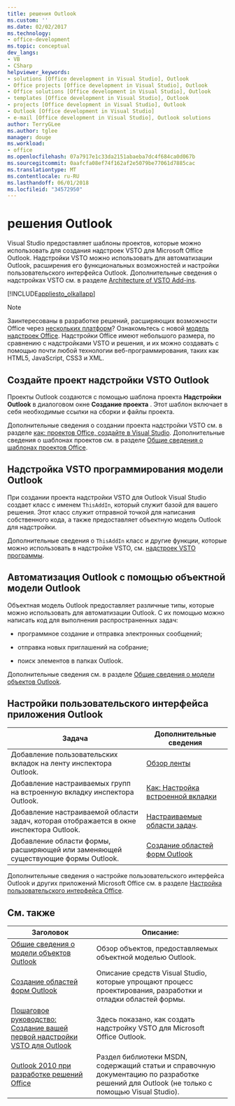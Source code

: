 ```yaml
---
title: решения Outlook
ms.custom: ''
ms.date: 02/02/2017
ms.technology:
- office-development
ms.topic: conceptual
dev_langs:
- VB
- CSharp
helpviewer_keywords:
- solutions [Office development in Visual Studio], Outlook
- Office projects [Office development in Visual Studio], Outlook
- Office solutions [Office development in Visual Studio], Outlook
- templates [Office development in Visual Studio], Outlook
- projects [Office development in Visual Studio], Outlook
- Outlook [Office development in Visual Studio]
- e-mail [Office development in Visual Studio], Outlook solutions
author: TerryGLee
ms.author: tglee
manager: douge
ms.workload:
- office
ms.openlocfilehash: 07a7917e1c33da2151abaeba7dc4f684ca0d067b
ms.sourcegitcommit: 0aafcfa08ef74f162af2e5079be77061d7885cac
ms.translationtype: MT
ms.contentlocale: ru-RU
ms.lasthandoff: 06/01/2018
ms.locfileid: "34572950"
---
```

# <a name="outlook-solutions"></a>решения Outlook
  Visual Studio предоставляет шаблоны проектов, которые можно использовать для создания надстроек VSTO для Microsoft Office Outlook. Надстройки VSTO можно использовать для автоматизации Outlook, расширения его функциональных возможностей и настройки пользовательского интерфейса Outlook. Дополнительные сведения о надстройках VSTO см. в разделе [Architecture of VSTO Add-ins](../vsto/architecture-of-vsto-add-ins.md).  
  
 [!INCLUDE[appliesto_olkallapp](../vsto/includes/appliesto-olkallapp-md.md)]  
  
> [!NOTE]  
>  Заинтересованы в разработке решений, расширяющих возможности Office через [нескольких платформ](https://dev.office.com/add-in-availability)? Ознакомьтесь с новой [модель надстроек Office](https://dev.office.com/docs/add-ins/overview/office-add-ins). Надстройки Office имеют небольшого размера, по сравнению с надстройками VSTO и решения, и их можно создавать с помощью почти любой технологии веб-программирования, таких как HTML5, JavaScript, CSS3 и XML.  
  
## <a name="create-an-outlook-vsto-add-in-project"></a>Создайте проект надстройки VSTO Outlook  
 Проекты Outlook создаются с помощью шаблона проекта **Надстройки Outlook** в диалоговом окне **Создание проекта** . Этот шаблон включает в себя необходимые ссылки на сборки и файлы проекта.  
  
 Дополнительные сведения о создании проекта надстройки VSTO см. в разделе [как: проектов Office, создайте в Visual Studio](../vsto/how-to-create-office-projects-in-visual-studio.md). Дополнительные сведения о шаблонах проектов см. в разделе [Общие сведения о шаблонах проектов Office](../vsto/office-project-templates-overview.md).  
  
## <a name="outlook-vsto-add-in-programming-model"></a>Надстройка VSTO программирования модели Outlook  
 При создании проекта надстройки VSTO для Outlook Visual Studio создает класс с именем `ThisAddIn`, который служит базой для вашего решения. Этот класс служит отправной точкой для написания собственного кода, а также предоставляет объектную модель Outlook для надстройки.  
  
 Дополнительные сведения о `ThisAddIn` класс и другие функции, которые можно использовать в надстройке VSTO, см. [надстроек VSTO программы](../vsto/programming-vsto-add-ins.md).  
  
## <a name="automate-outlook-by-using-the-outlook-object-model"></a>Автоматизация Outlook с помощью объектной модели Outlook  
 Объектная модель Outlook предоставляет различные типы, которые можно использовать для автоматизации Outlook. С их помощью можно написать код для выполнения распространенных задач:  
  
-   программное создание и отправка электронных сообщений;  
  
-   отправка новых приглашений на собрание;  
  
-   поиск элементов в папках Outlook.  
  
 Дополнительные сведения см. в разделе [Общие сведения о модели объектов Outlook](../vsto/outlook-object-model-overview.md).  
  
## <a name="customize-the-user-interface-of-an-outlook-application"></a>Настройки пользовательского интерфейса приложения Outlook  
  
|Задача|Дополнительные сведения|  
|----------|--------------------------|  
|Добавление пользовательских вкладок на ленту инспектора Outlook.|[Обзор ленты](../vsto/ribbon-overview.md)|  
|Добавление настраиваемых групп на встроенную вкладку инспектора Outlook.|[Как: Настройка встроенной вкладки](../vsto/how-to-customize-a-built-in-tab.md)|  
|Добавление настраиваемой области задач, которая отображается в окне инспектора Outlook.|[Настраиваемые области задач](../vsto/custom-task-panes.md).|  
|Добавление области формы, расширяющей или заменяющей существующие формы Outlook.|[Создание областей форм Outlook](../vsto/creating-outlook-form-regions.md)|  
  
 Дополнительные сведения о настройке пользовательского интерфейса Outlook и других приложений Microsoft Office см. в разделе [Настройка пользовательского интерфейса Office](../vsto/office-ui-customization.md).  
  
## <a name="related-topics"></a>См. также  
  
|Заголовок|Описание:|  
|-----------|-----------------|  
|[Общие сведения о модели объектов Outlook](../vsto/outlook-object-model-overview.md)|Обзор объектов, предоставляемых объектной моделью Outlook.|  
|[Создание областей форм Outlook](../vsto/creating-outlook-form-regions.md)|Описание средств Visual Studio, которые упрощают процесс проектирования, разработки и отладки областей формы.|  
|[Пошаговое руководство: Создание вашей первой надстройки VSTO для Outlook](../vsto/walkthrough-creating-your-first-vsto-add-in-for-outlook.md)|Здесь показано, как создать надстройку VSTO для Microsoft Office Outlook.|  
|[Outlook 2010 при разработке решений Office](http://go.microsoft.com/fwlink/?LinkId=199013)|Раздел библиотеки MSDN, содержащий статьи и справочную документацию по разработке решений для Outlook (не только с помощью Visual Studio).|  
  
  